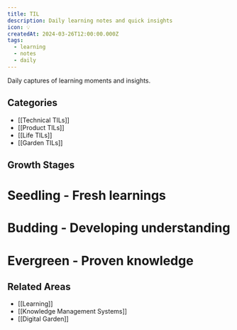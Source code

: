 ```yaml
---
title: TIL
description: Daily learning notes and quick insights
icon: 💡
createdAt: 2024-03-26T12:00:00.000Z
tags:
  - learning
  - notes
  - daily
---
```


Daily captures of learning moments and insights.

## Categories

- [[Technical TILs]]
- [[Product TILs]]
- [[Life TILs]]
- [[Garden TILs]]

## Growth Stages

# Seedling - Fresh learnings

# Budding - Developing understanding

# Evergreen - Proven knowledge

## Related Areas

- [[Learning]]
- [[Knowledge Management Systems]]
- [[Digital Garden]]

